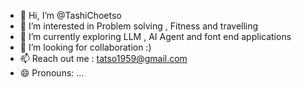 - 👋 Hi, I’m @TashiChoetso
- 👀 I’m interested  in Problem solving , Fitness and travelling 
- 🌱 I’m currently exploring LLM , AI Agent and font end applications 
- 💞️ I’m looking for  collaboration  :)
- 📫 Reach out me   : tatso1959@gmail.com
- 😄 Pronouns: ...

<!---
TashiChoetso/TashiChoetso is a ✨ special ✨ repository because its `README.md` (this file) appears on your GitHub profile.
You can click the Preview link to take a look at your changes.
--->
